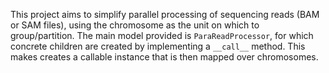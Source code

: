 This project aims to simplify parallel processing of sequencing reads (BAM or SAM files), 
using the chromosome as the unit on which to group/partition. The main model provided is 
`ParaReadProcessor`, for which concrete children are created by implementing a `__call__`
method. This makes creates a callable instance that is then mapped over chromosomes.

